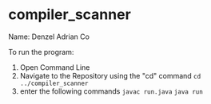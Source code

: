 # compiler_scanner

Name: Denzel Adrian Co

To run the program:
1. Open Command Line
2. Navigate to the Repository using the "cd" command 
```cd ../compiler_scanner```
3. enter the following commands 
```javac run.java```
```java run```
